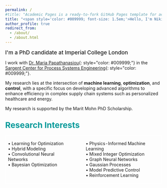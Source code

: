 ```yaml
---
permalink: /
#title: "Academic Pages is a ready-to-fork GitHub Pages template for academic personal websites"
title: "<span style='color: #009999; font-size: 1.5em;'>Hello, I'm Niki Triantafyllou</span>"
author_profile: true
redirect_from: 
  - /about/
  - /about.html
---
```


<span style="font-size: 1.25em; font-weight: 500;">I'm a PhD candidate at Imperial College London</span> 

I work with [Dr. Maria Papathanasiou](https://www.papathanlab.com/){: style="color: #009999;"} in the [Sargent Center for Process Systems Engineering](https://www.imperial.ac.uk/process-systems-engineering/){: style="color: #009999;"}.

My research lies at the intersection of **machine learning**, **optimization**, and **control**, with a specific focus on developing advanced algorithms to enhance efficiency in complex supply chain systems such as personalized healthcare and energy.

My research is supported by the Marit Mohn PhD Scholarship.

## <span style="color: #009999; font-size: 1.25em;">Research Interests</span>

<table style="border: 1px solid white; border-collapse: collapse; width: 100%; font-size: 1em;">
  <tr>
    <td style="padding-right: 40px; vertical-align: top; border: 1px solid white;">
      <ul style="list-style-type: none; padding-left: 0;">
        <li>• Learning for Optimization</li>
        <li>• Hybrid Modeling</li>
        <li>• Convolutional Neural Networks</li>
        <li>• Bayesian Optimization</li>
      </ul>
    </td>
    <td style="vertical-align: top; border: 1px solid white;">
      <ul style="list-style-type: none; padding-left: 0;">
        <li>• Physics-Informed Machine Learning</li>
        <li>• Mixed Integer Optimization</li>
        <li>• Graph Neural Networks</li>
        <li>• Gaussian Processes</li>
        <li>• Model Predictive Control</li>
        <li>• Reinforcement Learning</li>
      </ul>
    </td>
  </tr>
</table>





